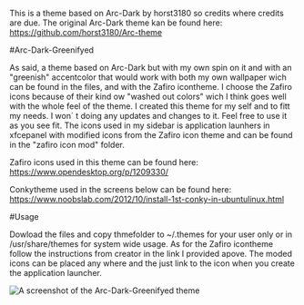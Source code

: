 This is a theme based on Arc-Dark by horst3180 so credits where credits are due.
The original Arc-Dark theme kan be found here: https://github.com/horst3180/Arc-theme



#Arc-Dark-Greenifyed

As said, a theme based on Arc-Dark but with my own spin on it and with an "greenish" accentcolor that would work with both my own wallpaper wich can be found in the files, and with the Zafiro icontheme. I choose the Zafiro icons because of their kind ow "washed out colors" wich I think goes well with the whole feel of the theme. I created this theme for my self and to fitt my needs. I won´ t doing any updates and changes to it. Feel free to use it as you see fit. The icons used in my sidebar is application launhers in xfcepanel with modified icons from the Zafiro icon theme and can be found in the "zafiro icon mod" folder.

Zafiro icons used in this theme can be found here: https://www.opendesktop.org/p/1209330/

Conkytheme used in the screens below can be found here: https://www.noobslab.com/2012/10/install-1st-conky-in-ubuntulinux.html


#Usage

Dowload the files and copy thmefolder to ~/.themes for your user only or in /usr/share/themes for system wide usage. As for the Zafiro icontheme follow the instructions from creator in the link I provided apove. The moded icons can be placed any where and the just link to the icon when you create the application launcher.


![A screenshot of the Arc-Dark-Greenifyed theme](https://i.imgur.com/7eAJZQV.jpg)















